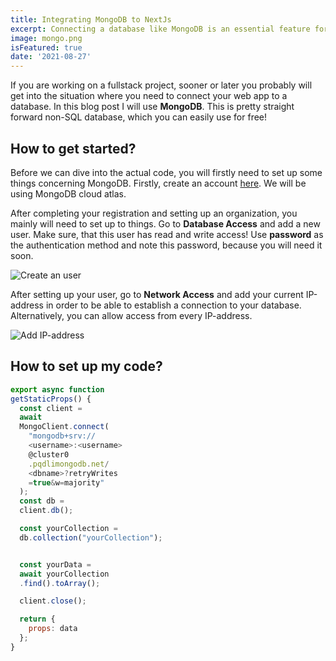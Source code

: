 ```yaml
---
title: Integrating MongoDB to NextJs
excerpt: Connecting a database like MongoDB is an essential feature for many web apps. NextJS makes it pretty easy to do it!
image: mongo.png
isFeatured: true
date: '2021-08-27'
---
```

If you are working on a fullstack project, sooner or later you probably will get into the situation where you need to connect your web app to a database. In this blog post I will use **MongoDB**. This is pretty straight forward non-SQL database, which you can easily use for free!

## How to get started?
Before we can dive into the actual code, you will firstly need to set up some things concerning MongoDB. Firstly, create an account [here](https://www.mongodb.com/de-de/cloud/atlas). We will be using MongoDB cloud atlas.

After completing your registration and setting up an organization, you mainly will need to set up to things. Go to **Database Access** and add a new user. Make sure, that this user has read and write access! Use **password** as the authentication method and note this password, because you will need it soon. 

![Create an user](user.png)


After setting up your user, go to **Network Access** and add your current IP-address in order to be able to establish a connection to your database. Alternatively, you can allow access from every IP-address.

![Add IP-address](network.png)


## How to set up my code?




```js
export async function 
getStaticProps() {
  const client = 
  await 
  MongoClient.connect(
    "mongodb+srv://
    <username>:<username>
    @cluster0
    .pqdlimongodb.net/
    <dbname>?retryWrites
    =true&w=majority"
  );
  const db = 
  client.db();

  const yourCollection = 
  db.collection("yourCollection");


  const yourData = 
  await yourCollection
  .find().toArray();

  client.close();

  return {
    props: data
  };
}
```


